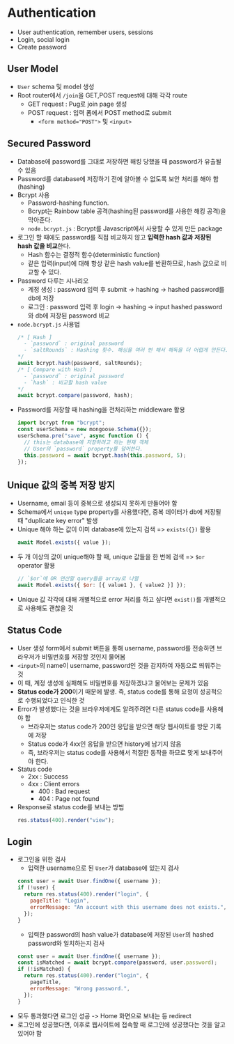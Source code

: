 # Authentication

- User authentication, remember users, sessions
- Login, social login
- Create password

## User Model

- `User` schema 및 model 생성
- Root router에서 `/join`을 GET,POST request에 대해 각각 route
  - GET request : Pug로 join page 생성
  - POST request : 입력 폼에서 POST method로 submit
    - `<form method="POST">` 및 `<input>`

## Secured Password

- Database에 password를 그대로 저장하면 해킹 당했을 때 password가 유출될 수 있음
- Password를 database에 저장하기 전에 알아볼 수 없도록 보안 처리를 해야 함 (hashing)
- Bcrypt 사용
  - Password-hashing function.
  - Bcrypt는 Rainbow table 공격(hashing된 password를 사용한 해킹 공격)을 막아준다.
  - `node.bcrypt.js` : Bcrypt를 Javascript에서 사용할 수 있게 만든 package
- 로그인 할 때에도 password를 직접 비교하지 않고 **입력한 hash 값과 저장된 hash 값을 비교**한다.
  - Hash 함수는 결정적 함수(deterministic function)
  - 같은 입력(input)에 대해 항상 같은 hash value를 반환하므로, hash 값으로 비교할 수 있다.
- Password 다루는 시나리오
  - 계정 생성 : password 입력 후 submit -> hashing -> hashed password를 db에 저장
  - 로그인 : password 입력 후 login -> hashing -> input hashed password와 db에 저장된 password 비교
- `node.bcrypt.js` 사용법
  ```js
  /* [ Hash ]
    - `password` : original password
    - `saltRounds` : Hashing 횟수. 해싱을 여러 번 해서 해독을 더 어렵게 만든다.
  */
  await bcrypt.hash(password, saltRounds);
  /* [ Compare with Hash ] 
    - `password` : original password
    - `hash` : 비교할 hash value
  */
  await bcrypt.compare(password, hash);
  ```
- Password를 저장할 때 hashing을 전처리하는 middleware 활용
  ```js
  import bcrypt from "bcrypt";
  const userSchema = new mongoose.Schema({});
  userSchema.pre("save", async function () {
    // this는 database에 저장하려고 하는 현재 객체
    // User의 `password` property를 덮어쓴다.
    this.password = await bcrypt.hash(this.password, 5);
  });
  ```

## Unique 값의 중복 저장 방지

- Username, email 등이 중복으로 생성되지 못하게 만들어야 함
- Schema에서 `unique` type property를 사용했다면, 중복 데이터가 db에 저장될 때 "duplicate key error" 발생
- Unique 해야 하는 값이 이미 database에 있는지 검색 => `exists({})` 활용
  ```js
  await Model.exists({ value });
  ```
- 두 개 이상의 값이 unique해야 할 때, unique 값들을 한 번에 검색 => `$or` operator 활용
  ```js
  // `$or`에 OR 연산할 query들을 array로 나열
  await Model.exists({ $or: [{ value1 }, { value2 }] });
  ```
- Unique 값 각각에 대해 개별적으로 error 처리를 하고 싶다면 `exist()`를 개별적으로 사용해도 괜찮을 것

## Status Code

- User 생성 form에서 submit 버튼을 통해 username, password를 전송하면 브라우저가 비밀번호를 저장할 것인지 물어봄
- `<input>`의 name이 username, password인 것을 감지하여 자동으로 띄워주는 것
- 이 때, 계정 생성에 실패해도 비밀번호를 저장하겠냐고 물어보는 문제가 있음
- **Status code가 200**이기 때문에 발생. 즉, status code를 통해 요청이 성공적으로 수행되었다고 인식한 것
- Error가 발생했다는 것을 브라우저에게도 알려주려면 다른 status code를 사용해야 함
  - 브라우저는 status code가 200인 응답을 받으면 해당 웹사이트를 방문 기록에 저장
  - Status code가 4xx인 응답을 받으면 history에 남기지 않음
  - 즉, 브라우저는 status code를 사용해서 적절한 동작을 하므로 맞게 보내주어야 한다.
- Status code
  - 2xx : Success
  - 4xx : Client errors
    - 400 : Bad request
    - 404 : Page not found
- Response로 status code를 보내는 방법
  ```js
  res.status(400).render("view");
  ```

## Login

- 로그인을 위한 검사
  - 입력한 username으로 된 `User`가 database에 있는지 검사
  ```js
  const user = await User.findOne({ username });
  if (!user) {
    return res.status(400).render("login", {
      pageTitle: "Login",
      errorMessage: "An account with this username does not exists.",
    });
  }
  ```
  - 입력한 password의 hash value가 database에 저장된 `User`의 hashed password와 일치하는지 검사
  ```js
  const user = await User.findOne({ username });
  const isMatched = await bcrypt.compare(password, user.password);
  if (!isMatched) {
    return res.status(400).render("login", {
      pageTitle,
      errorMessage: "Wrong password.",
    });
  }
  ```
- 모두 통과했다면 로그인 성공 -> Home 화면으로 보내는 등 redirect
- 로그인에 성공했다면, 이후로 웹사이트에 접속할 때 로그인에 성공했다는 것을 알고 있어야 함
